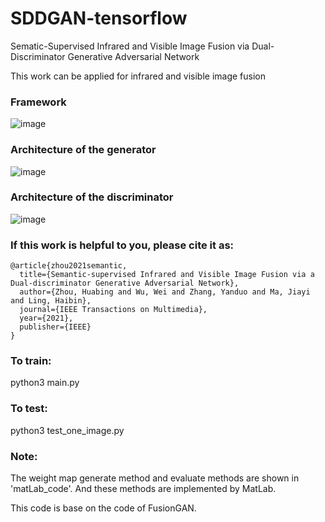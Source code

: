 # SDDGAN-tensorflow

Sematic-Supervised Infrared and Visible Image Fusion via Dual-Discriminator Generative Adversarial Network

This work can be applied for infrared and visible image fusion

### Framework

![image](https://user-images.githubusercontent.com/77524447/147047095-df887c96-1bd2-4fad-b3ea-d74fd1e68f24.png)

### Architecture of the generator

![image](https://user-images.githubusercontent.com/77524447/147047201-0f3d9e2c-d0d5-49bc-af3f-e790014ddada.png)

### Architecture of the discriminator

![image](https://user-images.githubusercontent.com/77524447/147047224-4538b668-2eff-4838-a82b-723e7b3b6161.png)

### If this work is helpful to you, please cite it as:
```
@article{zhou2021semantic,
  title={Semantic-supervised Infrared and Visible Image Fusion via a Dual-discriminator Generative Adversarial Network},
  author={Zhou, Huabing and Wu, Wei and Zhang, Yanduo and Ma, Jiayi and Ling, Haibin},
  journal={IEEE Transactions on Multimedia},
  year={2021},
  publisher={IEEE}
}
```


### To train:
python3 main.py

### To test:
python3 test_one_image.py

### Note:
The weight map generate method and evaluate methods are shown in 'matLab_code'. And these methods are implemented by MatLab.

This code is base on the code of FusionGAN.
